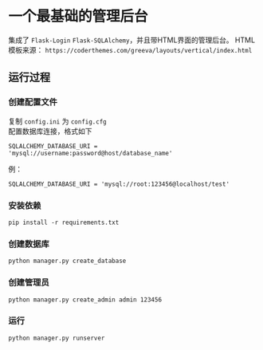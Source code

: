 # 一个最基础的管理后台
集成了 `Flask-Login`  `Flask-SQLAlchemy`，并且带HTML界面的管理后台。
HTML模板来源： `https://coderthemes.com/greeva/layouts/vertical/index.html`

## 运行过程  
### 创建配置文件
复制 `config.ini` 为 `config.cfg`  
配置数据库连接，格式如下
```
SQLALCHEMY_DATABASE_URI = 'mysql://username:password@host/database_name'
```
例：
```
SQLALCHEMY_DATABASE_URI = 'mysql://root:123456@localhost/test'
```

### 安装依赖
```
pip install -r requirements.txt
```

### 创建数据库
```
python manager.py create_database
```

### 创建管理员
```
python manager.py create_admin admin 123456
```

### 运行
```
python manager.py runserver
```
